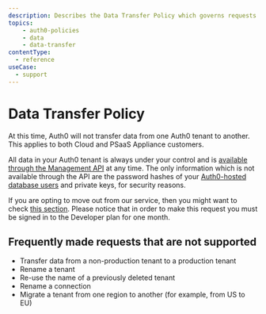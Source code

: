 ```yaml
---
description: Describes the Data Transfer Policy which governs requests for transfer of data from one Auth0 tenant to another.
topics:
    - auth0-policies
    - data
    - data-transfer
contentType:
  - reference
useCase:
  - support
---
```


# Data Transfer Policy

At this time, Auth0 will not transfer data from one Auth0 tenant to another. This applies to both Cloud and PSaaS Appliance customers.

All data in your Auth0 tenant is always under your control and is [available through the Management API](/api/v2) at any time. The only information which is not available through the API are the password hashes of your [Auth0-hosted database users](/connections/database) and private keys, for security reasons.

If you are opting to move out from our service, then you might want to check [this section](/moving-out). Please notice that in order to make this request you must be signed in to the Developer plan for one month.

## Frequently made requests that are not supported

* Transfer data from a non-production tenant to a production tenant
* Rename a tenant
* Re-use the name of a previously deleted tenant
* Rename a connection
* Migrate a tenant from one region to another (for example, from US to EU)
